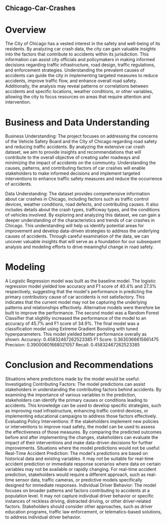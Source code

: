 ## Chicago-Car-Crashes
# Overview
The City of Chicago has a vested interest in the safety and well-being of its residents. By analyzing car crash data, the city can gain valuable insights into the factors that contribute to accidents within its jurisdiction. This information can assist city officials and policymakers in making informed decisions regarding traffic infrastructure, road design, traffic regulations, and enforcement strategies. Understanding the prevalent causes of accidents can guide the city in implementing targeted measures to reduce accidents, improve traffic flow, and enhance overall road safety. Additionally, the analysis may reveal patterns or correlations between accidents and specific locations, weather conditions, or other variables, allowing the city to focus resources on areas that require attention and intervention.

# Business and Data Understanding
Business Understanding:
The project focuses on addressing the concerns of the Vehicle Safety Board and the City of Chicago regarding road safety and reducing traffic accidents. By analyzing the extensive car crash dataset, we aim to provide insights and recommendations that will contribute to the overall objective of creating safer roadways and minimizing the impact of accidents on the community. Understanding the causes, patterns, and contributing factors of car crashes will enable stakeholders to make informed decisions and implement targeted interventions to enhance traffic safety measures and reduce the occurrence of accidents.

Data Understanding:
The dataset provides comprehensive information about car crashes in Chicago, including factors such as traffic control devices, weather conditions, road defects, and contributing causes. It also includes details about the crash types, trafficway types, and the conditions of vehicles involved. By exploring and analyzing this dataset, we can gain a deeper understanding of the characteristics and trends of car crashes in Chicago. This understanding will help us identify potential areas for improvement and develop data-driven strategies to address the underlying causes of accidents. Through careful examination of the data, we can uncover valuable insights that will serve as a foundation for our subsequent analysis and modeling efforts to drive meaningful change in road safety.

# Modeling
A Logistic Regression model was built as the baseline model. The logistic regression model yielded low accuracy and F1 score of 40.4% and 27.3% respectively, suggesting that the model's performance in predicting the primary contributory cause of car accidents is not satisfactory. This indicates that the current model may not be capturing the underlying patterns and relationships effectively.
Alternative models were therefore be built to improve the performance.
The second model was a Random Forest Classifier that slighltly increased the performance of the model to an accuracy of 45.7% and F1 score of 34.9%.
The final model was a classification model using Extreme Gradient Boosting with tuned hyperparameters. This model yielded better performance overally as shown:
Accuracy: 0.45832467262523385
F1 Score: 0.3630366615661475
Precision: 0.39000601668021057
Recall: 0.45832467262523385

# Conclusion and Recommendations
Situations where predictions made by the model would be useful:
Investigating Contributing Factors: The model predictions can assist stakeholders in understanding the contributing factors behind accidents. By examining the importance of various variables in the prediction, stakeholders can identify the primary causes or conditions leading to accidents. This knowledge can be used to develop specific strategies, such as improving road infrastructure, enhancing traffic control devices, or implementing educational campaigns to address those factors effectively.
Evaluating Policy Interventions: If the stakeholders implement new policies or interventions to improve road safety, the model can be used to assess the effectiveness of those measures. By comparing the predicted outcomes before and after implementing the changes, stakeholders can evaluate the impact of their interventions and make data-driven decisions for further improvements.
Situations where the model predictions would not be useful:
Real-Time Accident Prediction: The model's predictions are based on historical data and existing variables. It may not be suitable for real-time accident prediction or immediate response scenarios where data on certain variables may not be available or rapidly changing. For real-time accident prediction, stakeholders would require a different approach, such as real-time sensor data, traffic cameras, or predictive models specifically designed for immediate responses.
Individual Driver Behavior: The model focuses on broader patterns and factors contributing to accidents at a population level. It may not capture individual driver behavior or specific instances of reckless driving, distracted driving, or other driver-related factors. Stakeholders should consider other approaches, such as driver education programs, traffic law enforcement, or telematics-based solutions, to address individual driver behavior.
